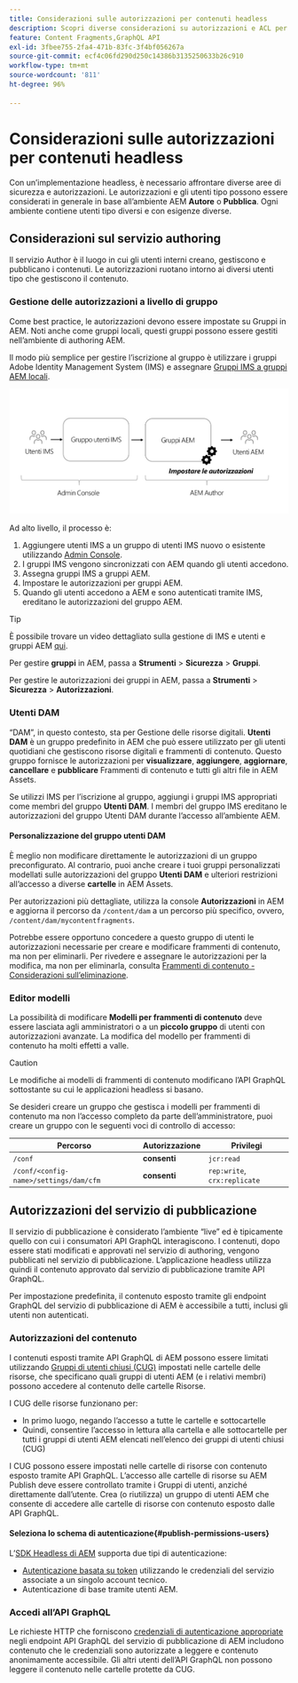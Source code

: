```yaml
---
title: Considerazioni sulle autorizzazioni per contenuti headless
description: Scopri diverse considerazioni su autorizzazioni e ACL per un’implementazione headless con Adobe Experience Manager. Comprendi i diversi utenti tipo e i potenziali livelli di autorizzazione necessari sia per gli ambienti Author che per quelli Publish.
feature: Content Fragments,GraphQL API
exl-id: 3fbee755-2fa4-471b-83fc-3f4bf056267a
source-git-commit: ecf4c06fd290d250c14386b3135250633b26c910
workflow-type: tm+mt
source-wordcount: '811'
ht-degree: 96%

---
```


# Considerazioni sulle autorizzazioni per contenuti headless

Con un’implementazione headless, è necessario affrontare diverse aree di sicurezza e autorizzazioni. Le autorizzazioni e gli utenti tipo possono essere considerati in generale in base all’ambiente AEM **Autore** o **Pubblica**. Ogni ambiente contiene utenti tipo diversi e con esigenze diverse.

## Considerazioni sul servizio authoring

Il servizio Author è il luogo in cui gli utenti interni creano, gestiscono e pubblicano i contenuti. Le autorizzazioni ruotano intorno ai diversi utenti tipo che gestiscono il contenuto.

### Gestione delle autorizzazioni a livello di gruppo

Come best practice, le autorizzazioni devono essere impostate su Gruppi in AEM. Noti anche come gruppi locali, questi gruppi possono essere gestiti nell’ambiente di authoring AEM.

Il modo più semplice per gestire l’iscrizione al gruppo è utilizzare i gruppi Adobe Identity Management System (IMS) e assegnare [Gruppi IMS a gruppi AEM locali](https://experienceleague.adobe.com/docs/experience-manager-cloud-service/content/security/ims-support.html#managing-permissions-in-aem).

![Flusso delle autorizzazioni di Admin Console](assets/admin-console-aem-group-permissions.png)

Ad alto livello, il processo è:

1. Aggiungere utenti IMS a un gruppo di utenti IMS nuovo o esistente utilizzando [Admin Console](https://adminconsole.adobe.com/).
1. I gruppi IMS vengono sincronizzati con AEM quando gli utenti accedono.
1. Assegna gruppi IMS a gruppi AEM.
1. Impostare le autorizzazioni per gruppi AEM.
1. Quando gli utenti accedono a AEM e sono autenticati tramite IMS, ereditano le autorizzazioni del gruppo AEM.

>[!TIP]
>
> È possibile trovare un video dettagliato sulla gestione di IMS e utenti e gruppi AEM [qui](https://experienceleague.adobe.com/docs/experience-manager-learn/cloud-service/accessing/overview.html?lang=it).

Per gestire **gruppi** in AEM, passa a **Strumenti** > **Sicurezza** > **Gruppi**.

Per gestire le autorizzazioni dei gruppi in AEM, passa a **Strumenti** > **Sicurezza** > **Autorizzazioni**.

### Utenti DAM

“DAM”, in questo contesto, sta per Gestione delle risorse digitali. **Utenti DAM** è un gruppo predefinito in AEM che può essere utilizzato per gli utenti quotidiani che gestiscono risorse digitali e frammenti di contenuto. Questo gruppo fornisce le autorizzazioni per **visualizzare**, **aggiungere**, **aggiornare**, **cancellare** e **pubblicare** Frammenti di contenuto e tutti gli altri file in AEM Assets.

Se utilizzi IMS per l’iscrizione al gruppo, aggiungi i gruppi IMS appropriati come membri del gruppo **Utenti DAM**. I membri del gruppo IMS ereditano le autorizzazioni del gruppo Utenti DAM durante l’accesso all’ambiente AEM.

#### Personalizzazione del gruppo utenti DAM

È meglio non modificare direttamente le autorizzazioni di un gruppo preconfigurato. Al contrario, puoi anche creare i tuoi gruppi personalizzati modellati sulle autorizzazioni del gruppo **Utenti DAM** e ulteriori restrizioni all’accesso a diverse **cartelle** in AEM Assets.

Per autorizzazioni più dettagliate, utilizza la console **Autorizzazioni** in AEM e aggiorna il percorso da `/content/dam` a un percorso più specifico, ovvero, `/content/dam/mycontentfragments`.

Potrebbe essere opportuno concedere a questo gruppo di utenti le autorizzazioni necessarie per creare e modificare frammenti di contenuto, ma non per eliminarli. Per rivedere e assegnare le autorizzazioni per la modifica, ma non per eliminarla, consulta [Frammenti di contenuto - Considerazioni sull’eliminazione](/help/sites-cloud/administering/content-fragments/delete-considerations.md).

### Editor modelli

La possibilità di modificare **Modelli per frammenti di contenuto** deve essere lasciata agli amministratori o a un **piccolo gruppo** di utenti con autorizzazioni avanzate. La modifica del modello per frammenti di contenuto ha molti effetti a valle.

>[!CAUTION]
>
>Le modifiche ai modelli di frammenti di contenuto modificano l’API GraphQL sottostante su cui le applicazioni headless si basano.

Se desideri creare un gruppo che gestisca i modelli per frammenti di contenuto ma non l’accesso completo da parte dell’amministratore, puoi creare un gruppo con le seguenti voci di controllo di accesso:

| Percorso | Autorizzazione | Privilegi |
|-----| -------------| ---------|
| `/conf` | **consenti** | `jcr:read` |
| `/conf/<config-name>/settings/dam/cfm` | **consenti** | `rep:write`, `crx:replicate` |

## Autorizzazioni del servizio di pubblicazione

Il servizio di pubblicazione è considerato l’ambiente “live” ed è tipicamente quello con cui i consumatori API GraphQL interagiscono. I contenuti, dopo essere stati modificati e approvati nel servizio di authoring, vengono pubblicati nel servizio di pubblicazione. L’applicazione headless utilizza quindi il contenuto approvato dal servizio di pubblicazione tramite API GraphQL.

Per impostazione predefinita, il contenuto esposto tramite gli endpoint GraphQL del servizio di pubblicazione di AEM è accessibile a tutti, inclusi gli utenti non autenticati.

### Autorizzazioni del contenuto

I contenuti esposti tramite API GraphQL di AEM possono essere limitati utilizzando [Gruppi di utenti chiusi (CUG)](https://experienceleague.adobe.com/docs/experience-manager-learn/assets/advanced/closed-user-groups.html?lang=it) impostati nelle cartelle delle risorse, che specificano quali gruppi di utenti AEM (e i relativi membri) possono accedere al contenuto delle cartelle Risorse.

I CUG delle risorse funzionano per:

* In primo luogo, negando l’accesso a tutte le cartelle e sottocartelle
* Quindi, consentire l’accesso in lettura alla cartella e alle sottocartelle per tutti i gruppi di utenti AEM elencati nell’elenco dei gruppi di utenti chiusi (CUG)

I CUG possono essere impostati nelle cartelle di risorse con contenuto esposto tramite API GraphQL. L’accesso alle cartelle di risorse su AEM Publish deve essere controllato tramite i Gruppi di utenti, anziché direttamente dall’utente. Crea (o riutilizza) un gruppo di utenti AEM che consente di accedere alle cartelle di risorse con contenuto esposto dalle API GraphQL.

#### Seleziona lo schema di autenticazione{#publish-permissions-users}

L’[SDK Headless di AEM](https://github.com/adobe/aem-headless-client-js#create-aemheadless-client) supporta due tipi di autenticazione:

* [Autenticazione basata su token](/help/implementing/developing/introduction/generating-access-tokens-for-server-side-apis.md) utilizzando le credenziali del servizio associate a un singolo account tecnico.
* Autenticazione di base tramite utenti AEM.

### Accedi all’API GraphQL

Le richieste HTTP che forniscono [credenziali di autenticazione appropriate](https://github.com/adobe/aem-headless-client-js#create-aemheadless-client) negli endpoint API GraphQL del servizio di pubblicazione di AEM includono contenuto che le credenziali sono autorizzate a leggere e contenuto anonimamente accessibile. Gli altri utenti dell’API GraphQL non possono leggere il contenuto nelle cartelle protette da CUG.
